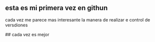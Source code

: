 <h2>esta es mi primera vez en githun</h1>
<p>cada vez me parece mas interesante la manera de realizar e control de versdiones</p>
## cada vez es mejor